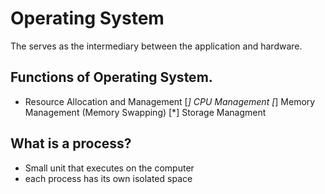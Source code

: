 # Operating System

The serves as the intermediary between the application and hardware.

## Functions of Operating System.

* Resource Allocation and Management
    [*] CPU Management
    [*] Memory Management (Memory Swapping)
    [*] Storage Managment


## What is a process?
* Small unit that executes on the computer
* each process has its own isolated space